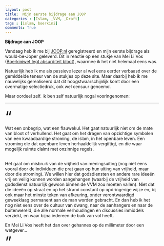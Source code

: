 ```yaml
---
layout: post
title:  Mijn eerste bijdrage aan JOOP
categories : [Islam, _VVM, _Draft]
tags : [islam, boerkini]
comments: True
---
```


**Bijdrage aan JOOP** 

Vandaag heb ik me bij <a href="http://www.joop.nl/" target="_blank">JOOP.nl</a> geregistreerd en mijn eerste bijdrage als would-be-Joper geleverd. Dit in reactie op een stukje van Mei Li Vos (<a href="http://www.joop.nl/opinies/boerkiniwet-legt-absurditeit-bloot" target="_blank">Boerkiniwet legt absurditeit bloot</a>), waarmee ik het niet helemaal eens was.

Natuurlijk heb ik me als passieve lezer al wel eens eerder verbaasd over de gemiddelde teneur van de stukjes op deze site. Maar daarbij heb ik me nauwelijks gerealiseerd dat dit hoogstwaarschijnlijk komt door een overmatige selectiedruk, ook wel censuur genoemd. 

Maar oordeel zelf. Ik ben zelf natuurlijk nogal vooringenomen:
<hr>
<font size=17>&ldquo;</font><br>
Wat een onbegrip, wat een flauwekul. Het gaat natuurlijk niet om de mate van bloot of verhullend. Het gaat om het dragen van opzichtige symbolen van een kwaadaardige stroming, de islam, in het openbare leven. Een stroming die dat openbare leven herhaaldelijk vergiftigt, en die waar mogelijk ruimte claimt met onzinnige regels.<br><br>


Het gaat om misbruik van de vrijheid van meningsuiting (nog niet eens vooral door de individuen die prat gaan op hun uiting van vrijheid, maar door die stroming). We willen hier dat godsdiensten en andere rare ideeën vrij en veilig kunnen worden aangehangen (waarbij de vrijheid van godsdienst natuurlijk gewoon binnen de VVM zou moeten vallen). Niet dat die ideeën op straat en op het strand constant op opdringerige wijze en, bij ook maar het minste teken van afkeuring, onder verontwaardigd geweeklaag permanent aan de man worden gebracht. En dan heb ik het nog niet eens over de cultuur van dwang, naar de aanhangers en naar de buitenwereld, die alle normale verhoudingen en discussies inmiddels verziekt, en waar bijna iedereen de buik van vol heeft.<br>

En Mei Li Vos heeft het dan over gehannes op de millimeter door een wetgever… 
 <br><font size=20;>&rdquo;</font><br>
